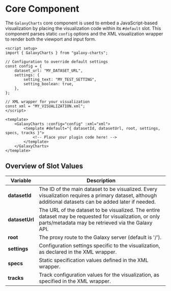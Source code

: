 # Core Component

The `GalaxyCharts` core component is used to embed a JavaScript-based visualization by placing the visualization code within its `#default` slot. This component parses static `config` options and the XML visualization wrapper to render both the viewport and input form.

```vue
<script setup>
import { GalaxyCharts } from "galaxy-charts";

// Configuration to override default settings
const config = {
    dataset_url: "MY_DATASET_URL",
    settings: {
        setting_text: "MY_TEST_SETTING",
        setting_boolean: true,
    },
};

// XML wrapper for your visualization
const xml = "MY_VISUALIZATION.xml";
</script>

<template>
    <GalaxyCharts :config="config" :xml="xml">
        <template #default="{ datasetId, datasetUrl, root, settings, specs, tracks }">
            <!-- Place your plugin code here! -->
        </template>
    </GalaxyCharts>
</template>
```

## Overview of Slot Values

| Variable | Description |
|----------|-------------|
|**datasetId**| The ID of the main dataset to be visualized. Every visualization requires a primary dataset, although additional datasets can be added later if needed.|
|**datasetUrl**| The URL of the dataset to be visualized. The entire dataset may be requested for visualization, or only parts/metadata may be retrieved via the Galaxy API.|
|**root**| The proxy route to the Galaxy server (default is '/').|
|**settings**| Configuration settings specific to the visualization, as declared in the XML wrapper.|
|**specs**| Static specification values defined in the XML wrapper.|
|**tracks**| Track configuration values for the visualization, as specified in the XML wrapper.|